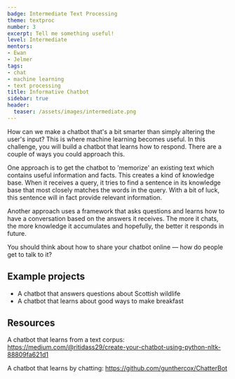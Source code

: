 ```yaml
---
badge: Intermediate Text Processing
theme: textproc
number: 3
excerpt: Tell me something useful!
level: Intermediate
mentors:
- Ewan
- Jelmer
tags:
- chat
- machine learning
- text processing
title: Informative Chatbot
sidebar: true
header:
  teaser: /assets/images/intermediate.png
---
```

How can we make a chatbot that's a bit smarter than simply altering the user's input? This is where machine learning becomes useful. In this challenge, you will build a chatbot that learns how to respond. There are a couple of ways you could approach this. 

One approach is to get the chatbot to 'memorize' an existing text which contains useful information and facts. This creates a kind of knowledge base. When it receives a query, it tries to find a sentence in its knowledge base that most closely matches the words in the query. With a bit of luck, this sentence will in fact provide relevant information. 

Another approach uses a framework that asks questions and learns how to have a conversation based on the answers it receives. The more it chats, the more knowledge it accumulates and hopefully, the better it responds in future.

You should think about how to share your chatbot online &mdash; how do people get to talk to it?

## Example projects
* A chatbot that answers questions about Scottish wildlife
* A chatbot that learns about good ways to make breakfast


## Resources
A chatbot that learns from a text corpus: <a href="https://medium.com/@ritidass29/create-your-chatbot-using-python-nltk-88809fa621d1">https://medium.com/@ritidass29/create-your-chatbot-using-python-nltk-88809fa621d1</a>

A chatbot that learns by chatting: <a href="https://github.com/gunthercox/ChatterBot">https://github.com/gunthercox/ChatterBot</a>


